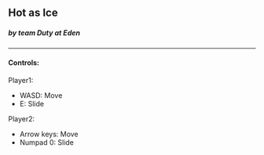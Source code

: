
## Hot as Ice
##### by team Duty at Eden

---

#### Controls:
Player1:
 - WASD: Move
 - E: Slide

Player2:
 - Arrow keys: Move
 - Numpad 0: Slide
